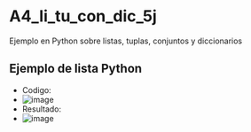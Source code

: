 # A4_li_tu_con_dic_5j
Ejemplo en Python sobre listas, tuplas, conjuntos y diccionarios
## Ejemplo de lista Python
- Codigo:
- ![image](https://github.com/user-attachments/assets/484724bf-1d36-4272-9ada-98ce93139f64)
- Resultado:
- ![image](https://github.com/user-attachments/assets/45a0f120-6aeb-4c51-b90b-eae5043f4454)

